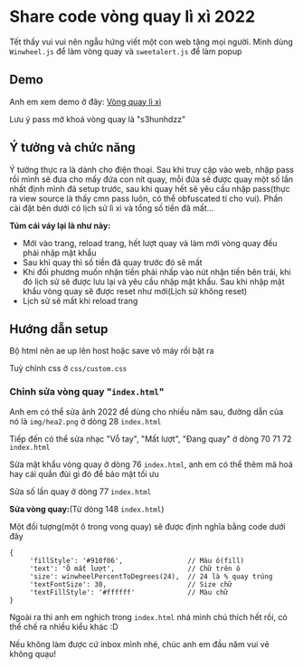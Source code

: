 # Share code vòng quay lì xì 2022
Tết thấy vui vui nên ngẫu hứng viết một con web tặng mọi người.
Mình dùng `Winwheel.js` để làm vòng quay và `sweetalert.js` để làm popup 
## Demo
Anh em xem demo ở đây: [Vòng quay lì xì](https://sharescript.net/demo/vong-quay-li-xi-2020-by-GrouSrlpPrsc/)

Lưu ý pass mở khoá vòng quay là "s3hunhdzz"
## Ý tưởng và chức năng
Ý tưởng thực ra là dành cho điện thoại. Sau khi truy cập vào web, nhập pass rồi mình sẽ đưa cho mấy đứa con nít quay, mỗi đứa sẽ được quay một số lần nhất định mình đã setup trước, sau khi quay hết sẽ yêu cầu nhập pass(thực ra view source là thấy cmn pass luôn, có thể obfuscated tí cho vui). Phần cài đặt bên dưới có lịch sử lì xì và tổng số tiền đã mất...

**Túm cái váy lại là như này:**
- Mới vào trang, reload trang, hết lượt quay và làm mới vòng quay đều phải nhập mật khẩu
- Sau khi quay thì số tiền đã quay trước đó sẽ mất
- Khi đối phương muốn nhận tiền phải nhấp vào nút nhận tiền bên trái, khi đó lịch sử sẽ được lưu lại và yêu cầu nhập mật khẩu. Sau khi nhập mật khẩu vòng quay sẽ được reset như mới(Lịch sử không reset)
- Lịch sử sẽ mất khi reload trang
## Hướng dẫn setup
Bộ html nên ae up lên host hoặc save vô máy rồi bật ra

Tuỳ chỉnh css ở `css/custom.css`
### Chỉnh sửa vòng quay "`index.html`"
Anh em có thể sửa ảnh 2022 để dùng cho nhiều năm sau, đường dẫn của nó là `img/hea2.png` ở dòng 28 `index.html`

Tiếp đến có thể sửa nhạc "Vỗ tay", "Mất lượt", "Đang quay" ở dòng 70 71 72 `index.html`

Sửa mật khẩu vòng quay ở dòng 76 `index.html`, anh em có thể thêm mã hoá hay cái quần đùi gì đó để bảo mật tối ưu

Sửa số lần quay ở dòng 77 `index.html`

**Sửa vòng quay:**(Từ dòng 148 `index.html`)

Một đối tượng(một ô trong vong quay) sẽ được định nghĩa bằng code dưới đây
~~~
{
     'fillStyle': '#910f06',                // Màu ô(fill)
     'text': 'Ô mất lượt',                  // Chữ trên ô
     'size': winwheelPercentToDegrees(24),  // 24 là % quay trúng
     'textFontSize': 30,                    // Size chữ
     'textFillStyle': '#ffffff'             // Màu chữ
}
~~~
Ngoài ra thì anh em nghịch trong `index.html` nhá mình chú thích hết rồi, có thể chế ra nhiều kiểu khác :D

Nếu không làm được cứ inbox mình nhé, chúc anh em đầu năm vui vẻ không quạu!
